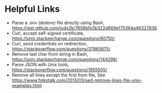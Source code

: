 # Helpful Links

- Parse a .env (dotenv) file directly using Bash, https://gist.github.com/judy2k/7656bfe3b322d669ef75364a46327836
- Curl, accept self-signed certificate, https://unix.stackexchange.com/questions/60750/
- Curl, send credentials on redirection, https://stackoverflow.com/questions/37865875/
- Remove last char from string in Bash, https://unix.stackexchange.com/questions/144298/
- Parse JSON with Unix tools, https://stackoverflow.com/questions/1955505/
- Remove all lines except the first from file,
    See https://www.folkstalk.com/2013/03/sed-remove-lines-file-unix-examples.html
